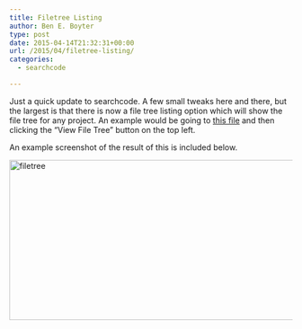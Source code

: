 ```yaml
---
title: Filetree Listing
author: Ben E. Boyter
type: post
date: 2015-04-14T21:32:31+00:00
url: /2015/04/filetree-listing/
categories:
  - searchcode

---
```

Just a quick update to searchcode. A few small tweaks here and there, but the largest is that there is now a file tree listing option which will show the file tree for any project. An example would be going to [this file][1] and then clicking the &#8220;View File Tree&#8221; button on the top left.

An example screenshot of the result of this is included below.

[<img class="alignnone size-large wp-image-1091" src="http://www.boyter.org/wp-content/uploads/2015/04/filetree-1024x556.png" alt="filetree" width="525" height="285" srcset="http://localhost/boyter.org/wp-content/uploads/2015/04/filetree-1024x556.png 1024w, http://localhost/boyter.org/wp-content/uploads/2015/04/filetree-300x163.png 300w" sizes="(max-width: 525px) 100vw, 525px" />][2]

 [1]: https://searchcode.com/codesearch/view/92885393/
 [2]: http://www.boyter.org/wp-content/uploads/2015/04/filetree.png